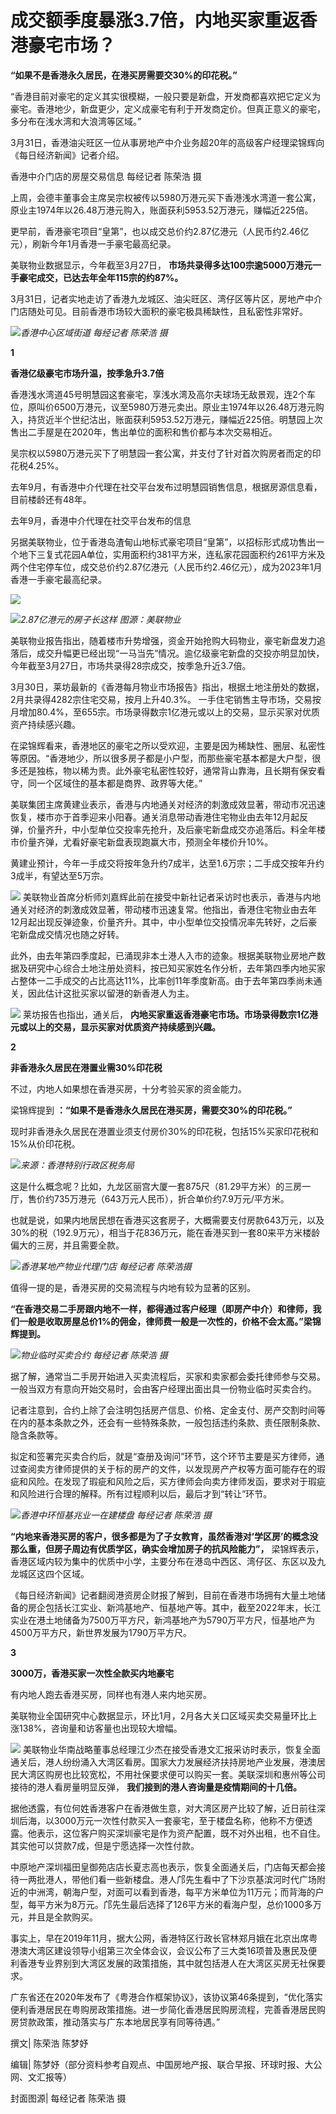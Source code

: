 # 成交额季度暴涨3.7倍，内地买家重返香港豪宅市场？

**“如果不是香港永久居民，在港买房需要交30%的印花税。”**

“香港目前对豪宅的定义其实很模糊，一般只要是新盘，开发商都喜欢把它定义为豪宅。香港地少，新盘更少，定义成豪宅有利于开发商定价。但真正意义的豪宅，多分布在浅水湾和大浪湾等区域。”

3月31日，香港油尖旺区一位从事房地产中介业务超20年的高级客户经理梁锦辉向《每日经济新闻》记者介绍。

香港中介门店的房屋交易信息 每经记者 陈荣浩 摄

上周，会德丰董事会主席吴宗权被传以5980万港元买下香港浅水湾道一套公寓，原业主1974年以26.48万港元购入，账面获利5953.52万港元，赚幅近225倍。

更早前，香港豪宅项目“皇第”，也以成交总价约2.87亿港元（人民币约2.46亿元），刷新今年1月香港一手豪宅最高纪录。

美联物业数据显示，今年截至3月27日， **市场共录得多达100宗逾5000万港元一手豪宅成交，已达去年全年115宗的约87%。**

3月31日，记者实地走访了香港九龙城区、油尖旺区、湾仔区等片区，房地产中介门店随处可见。目前香港市场较大面积的豪宅极具稀缺性，且私密性非常好。

![](https://inews.gtimg.com/newsapp_bt/0/15770229995/1000)_香港中心区域街道 每经记者 陈荣浩
摄_

**1**

**香港亿级豪宅市场升温，按季急升3.7倍**

香港浅水湾道45号明慧园这套豪宅，享浅水湾及高尔夫球场无敌景观，连2个车位，原叫价6500万港元，议至5980万港元卖出。原业主1974年以26.48万港元购入，持货近半个世纪沽出，账面获利5953.52万港元，赚幅近225倍。明慧园上次售出二手屋是在2020年，售出单位的面积和售价都与本次交易相近。

吴宗权以5980万港元买下了明慧园一套公寓，并支付了针对首次购房者而定的印花税4.25%。

去年9月，有香港中介代理在社交平台发布过明慧园销售信息，根据房源信息看，目前楼龄还有48年。

去年9月，香港中介代理在社交平台发布的信息

另据美联物业，位于香港岛渣甸山地标式豪宅项目“皇第”，以招标形式成功售出一个地下三复式花园A单位，实用面积约381平方米，连私家花园面积约261平方米及两个住宅停车位，成交总价约2.87亿港元（人民币约2.46亿元），成为2023年1月香港一手豪宅最高纪录。

![](https://inews.gtimg.com/newsapp_bt/0/15770230103/1000)

![](https://inews.gtimg.com/newsapp_bt/0/15770230110/1000)_2.87亿港元的房子长这样
图源：美联物业_

美联物业报告指出，随着楼市升势增强，资金开始抢购大码物业，豪宅新盘发力追落后，成交升幅更已经出现“一马当先”情况。逾亿级豪宅新盘的交投亦明显加快，今年截至3月27日，市场共录得28宗成交，按季急升近3.7倍。

3月30日，莱坊最新的《香港每月物业市场报告》指出，根据土地注册处的数据，2月共录得4282宗住宅交易，按月上升40.3%。
一手住宅销售主导市场，交易按月增加80.4%，至655宗。市场录得数宗1亿港元或以上的交易，显示买家对优质资产持续感兴趣。

在梁锦辉看来，香港地区的豪宅之所以受欢迎，主要是因为稀缺性、圈层、私密性等原因。“香港地少，所以很多房子都是小户型，而那些豪宅基本都是大户型，很多还是独栋，物以稀为贵。此外豪宅私密性较好，通常背山靠海，且长期有保安看守，同一个区域住的基本都是商界、政界等大佬。”

美联集团主席黄建业表示，香港与内地通关对经济的刺激成效显著，带动市况迅速恢复，楼市亦于首季迎来小阳春。通关消息带动香港住宅物业由去年12月起反弹，价量齐升，中小型单位交投率先抢升，及后豪宅新盘成交亦追落后。料全年楼市价量齐弹，尤看好豪宅新盘表现跑赢大市，预测全年楼价升10%。

黄建业预计，今年一手成交将按年急升约7成半，达至1.6万宗；二手成交按年升约3成半，有望达至5万宗。

![](https://inews.gtimg.com/newsapp_bt/0/15770230198/1000)
美联物业首席分析师刘嘉辉此前在接受中新社记者采访时也表示，香港与内地通关对经济的刺激成效显著，带动楼市迅速复常。他指出，香港住宅物业由去年12月起出现反弹迹象，价量齐升。其中，中小型单位交投情况率先转好，之后豪宅新盘成交情况也随之好转。

此外，由去年第四季度起，已涌现非本土港人入市的迹象。根据美联物业房地产数据及研究中心综合土地注册处资料，按已知买家姓名作分析，去年第四季内地买家占整体一二手成交的占比高达11%，比率创11年季度新高。由于去年第四季尚未通关，因此估计这批买家以留港的新香港人为主。

![](https://inews.gtimg.com/newsapp_bt/0/15770230202/1000)
莱坊报告也指出，通关后， **内地买家重返香港豪宅市场。市场录得数宗1亿港元或以上的交易，显示买家对优质资产持续感到兴趣。**

**2**

**非香港永久居民在港置业需30%印花税**

不过，内地人如果想在香港买房，十分考验买家的资金能力。

梁锦辉提到 **：“如果不是香港永久居民在港买房，需要交30%的印花税。”**

现时非香港永久居民在港置业须支付房价30%的印花税，包括15%买家印花税和15%从价印花税。

![](https://inews.gtimg.com/newsapp_bt/0/15770230269/1000)_来源：香港特别行政区税务局_

这是什么概念呢？比如，九龙区丽宫大厦一套875尺（81.29平方米）的三房一厅，售价约735万港元（643万元人民币），折合单价约7.9万元/平方米。

也就是说，如果内地居民想在香港买这套房子，大概需要支付房款643万元，以及30%的税（192.9万元），相当于花836万元，能在香港买到一套80来平方米楼龄偏大的三房，并且需要全款。

![](https://inews.gtimg.com/newsapp_bt/0/15770230275/1000)_香港某地产物业代理门店 每经记者
陈荣浩摄_

值得一提的是，香港买房的交易流程与内地有较为显著的区别。

**“在香港交易二手房跟内地不一样，都得通过客户经理（即房产中介）和律师，我们一般是收取房屋总价1%的佣金，律师费一般是一次性的，价格不会太高。”梁锦辉提到。**

![](https://inews.gtimg.com/newsapp_bt/0/15770230285/1000)_物业临时买卖合约 每经记者 陈荣浩
摄_

据了解，通常当二手房开始进入买卖流程后，买家和卖家都会委托律师参与交易。一般当双方有意向开始交易时，会由客户经理出面出具一份物业临时买卖合约。

记者注意到，合约上除了会注明包括房产信息、价格、定金支付、房产交割时间等在内的基本条款之外，还会有一些特殊条款，一般包括违约条款、责任限制条款、隐含条款等。

拟定和签署完买卖合约后，就是“查册及询问”环节，这个环节主要是买方律师，通过查阅卖方律师提供的关于标的房产的文件，以发现房产产权等方面可能存在的瑕疵和风险。在发现了瑕疵和风险之后，买方律师会向卖方律师发函，要求对于瑕疵和风险进行合理的解释。所有过程顺利以后，最后才到“转让”环节。

![](https://inews.gtimg.com/newsapp_bt/0/15770230444/1000)_香港中环恒基兆业一在建楼盘 每经记者
陈荣浩 摄_

**“内地来香港买房的客户，很多都是为了子女教育，虽然香港对‘学区房’的概念没那么重，但房子周边有优质学区，确实会增加房子的抗风险能力”，**
梁锦辉表示，香港区域内较为集中的优质中小学，主要分布在港岛中西区、湾仔区、东区以及九龙城区这四个区域。

《每日经济新闻》记者翻阅港资房企财报了解到，目前在香港市场拥有大量土地储备的房企包括长江实业、新鸿基地产、恒基地产等。其中，截至2022年末，长江实业在港土地储备为7500万平方尺，新鸿基地产为5790万平方尺，恒基地产为4500万平方尺，新世界发展为1790万平方尺。

**3**

**3000万，香港买家一次性全款买内地豪宅**

有内地人跑去香港买房，同样也有港人来内地买房。

美联物业全国研究中心数据显示，环比1月，2月各大关口区域买卖交易量环比上涨138%，咨询量和访客量也出现较大增幅。

![](https://inews.gtimg.com/newsapp_bt/0/15770230453/1000)
美联物业华南战略董事总经理江少杰在接受香港文汇报采访时表示，恢复全面通关后，港人纷纷涌入大湾区看房。国家大力发展经济扶持房地产业发展，港澳居民大湾区购房也比较宽松，不用社保要求便可以购买一套。美联深圳和惠州等公司接待的港人看房量明显反弹，
**我们接到的港人咨询量是疫情期间的十几倍。**

据他透露，有位何姓香港客户在香港做生意，对大湾区房产比较了解，近日前往深圳后海，以3000万元一次性付款买入一套豪宅，至于楼盘名称，他称不方便透露。他表示，这位客户购买深圳豪宅是作为资产配置，既不对外出租，也不自住。其实他可以贷款7成，但是宁愿选择一次性付款。

中原地产深圳福田皇御苑店店长夏志高也表示，恢复全面通关后，门店每天都会接待一两批港人，带他们看一些新楼盘。港人邝先生看中了下沙京基滨河时代广场附近的中洲湾，朝海户型，对面可以看到香港，每平方米单位为11万元；而背海的户型，每平方米为8万元。邝先生最后选择了126平方米的看海户型，总价1000多万元，并且是全款购买。

事实上，早在2019年11月，据大公网，香港特区行政长官林郑月娥在北京出席粤港澳大湾区建设领导小组第三次全体会议，会议公布了三大类16项普及惠民及便利香港专业界别到大湾区发展的政策措施，其中就包括港人在大湾区买房无社保要求。

广东省还在2020年发布了《粤港合作框架协议》，该协议第46条提到，“优化落实便利香港居民在粤购房政策措施。进一步简化香港居民购房流程，完善香港居民购房贷款政策，推动落实与广东本地居民享有同等待遇。”

撰文| 陈荣浩 陈梦妤

编辑| 陈梦妤（部分资料参考自观点、中国房地产报、联合早报、环球时报、大公网、文汇报等）

封面图源| ‍‍每经记者 陈荣浩 摄

